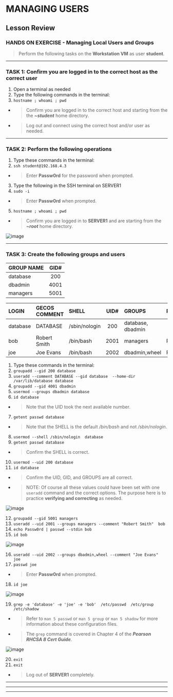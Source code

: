 # MANAGING USERS
## Lesson Review

### HANDS ON EXERCISE - Managing Local Users and Groups

> Perform the following tasks on the **Workstation VM** as user **student**.

******
### TASK 1: Confirm you are logged in to the correct host as the correct user
1. Open a terminal as needed
2. Type the following commands in the terminal:
3. `hostname ; whoami ; pwd `
- > Confirm you are logged in to the correct host and starting from the the ***~student*** home directory.
- > Log out and connect using the correct host and/or user as needed.
******
### TASK 2: Perform the following operations
1. Type these commands in the terminal: 
2. `ssh student@192.168.4.3 `
- > Enter **Passw0rd** for the password when prompted.
3. Type the following in the SSH terminal on SERVER1
4. `sudo -i`
- > Enter **Passw0rd** when prompted.
5. `hostname ; whoami ; pwd `
- > Confirm you are logged in to **SERVER1** and are starting from the ***~root*** home directory.

![image](https://user-images.githubusercontent.com/36435980/145691243-11921e9a-9f31-468b-92e8-e44721ac1ec0.png)

*****
### TASK 3: Create the following groups and users

| GROUP NAME | GID# |
| :--------- | :--: |
| database   | 200  |
| dbadmin    | 4001 |
| managers   | 5001 |

| LOGIN    | GECOS COMMENT   | SHELL         | UID#    | GROUPS             | PASSWORD | HOME              |
| :------- | :-------------- | :------------ | :-----: | :----------------- | :------- | :---------------- |
| database | DATABASE        | /sbin/nologin | 200     | database, dbadmin  |          | /var/lib/database |
| bob      | Robert Smith    | /bin/bash     | 2001    | managers           | Passw0rd | /home/bob         |
| joe      | Joe Evans       | /bin/bash     | 2002    | dbadmin,wheel      | Passw0rd | /home/joe         |

1. Type these commands in the terminal: 
2. `groupadd --gid 200 database  `
3. `useradd --comment DATABASE --gid database  --home-dir /var/lib/database database `
4. `groupadd --gid 4001 dbadmin `
5. `usermod --groups dbadmin database `
6. `id database `
- > Note that the UID took the next available number.
7. `getent passwd database `
- > Note that the SHELL is the default */bin/bash* and not */sbin/nologin*.
8. `usermod --shell /sbin/nologin  database `
9. `getent passwd database `
- > Confirm the SHELL is correct.
10. `usermod --uid 200 database `
11. `id database `
- > Confirm the UID, GID, and GROUPS are all correct.
- > NOTE: Of course all these values could have been set with one `useradd` command and the correct options. The purpose here is to practice **verifying and correcting** as needed.

![image](https://user-images.githubusercontent.com/36435980/145691745-bb6f33d9-f1ce-4755-9579-3453b60d2692.png)

12. `groupadd --gid 5001 managers `
13. `useradd --uid 2001 --groups managers --comment "Robert Smith"  bob  `
14. `echo Passw0rd | passwd --stdin bob `
15. `id bob `

![image](https://user-images.githubusercontent.com/36435980/145691901-7fce4cd1-cb9b-496e-9e71-b98a220d41a9.png)

16. `useradd --uid 2002 --groups dbadmin,wheel --comment "Joe Evans"  joe  `
17. `passwd joe  `
- > Enter **Passw0rd** when prompted.
18.  `id joe `

![image](https://user-images.githubusercontent.com/36435980/145691957-07f8e420-8ba6-4ea7-90d7-5529445608dd.png)

19. `grep -e 'database' -e 'joe' -e 'bob'  /etc/passwd  /etc/group  /etc/shadow  `
- > Refer to `man 5 passwd` or `man 5 group` or `man 5 shadow` for more information about these configuration files.
- > The `grep` command is covered in Chapter 4 of the ***Pearson RHCSA 8 Cert Guide***.

![image](https://user-images.githubusercontent.com/36435980/145692098-fb630577-8336-4384-8876-c4147ca30e38.png)

20. `exit `
21. `exit `
- > Log out of **SERVER1** completely.

******

******

******
